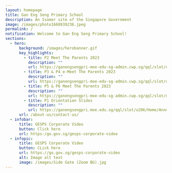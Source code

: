 ```yaml
---
layout: homepage
title: Gan Eng Seng Primary School
description: An Isomer site of the Singapore Government
image: /images/photo1668939236.jpeg
permalink: /
notification: Welcome to Gan Eng Seng Primary School!
sections:
  - hero:
      background: /images/herobanner.gif
      key_highlights:
        - title: P2 Meet The Parents 2023
          description: ""
          url: https://ganengsengpri-moe-edu-sg-admin.cwp.sg/qql/slot/u206/Quick%20Links/For%20Parents/P2%20MTP%20Website.pdf
        - title: P3 & P4 e-Meet The Parents 2023
          description: ""
          url: https://ganengsengpri-moe-edu-sg-admin.cwp.sg/qql/slot/u206/Quick%20Links/For%20Parents/2023%20P3%20and%20P4%20eMTP_10%20Jan%20for%20Website.pdf
        - title: P5 & P6 Meet The Parents 2023
          description: ""
          url: https://ganengsengpri-moe-edu-sg-admin.cwp.sg/qql/slot/u206/Quick%20Links/For%20Parents/2023%20P5%20and%20P6%20MTP%20YH%2012%20Jan%20website.pdf
        - title: P1 Orientation Slides
          description: ""
          url: https://ganengsengpri.moe.edu.sg/qql/slot/u206/Home/Announcement/P1%20Orientation%2021%20Nov%20-%20consolidated.pdf
      url: /about-us/contact-us/
  - infobar:
      title: GESPS Corporate Video
      button: Click here
      url: https:/go.gov.sg/gesps-corporate-video
  - infopic:
      title: GESPS Corporate Video
      button: CLick here
      url: https://go.gov.sg/gesps-corporate-video
      alt: Image alt text
      image: /images/Side Gate (Zoom BG).jpg
---
```

